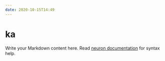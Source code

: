 ```yaml
---
date: 2020-10-15T14:49
---
```


# ka

Write your Markdown content here. Read [neuron documentation](https://neuron.zettel.page/2011404.html) for syntax help.

